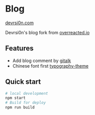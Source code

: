 # Blog

[devrsi0n.com](https://devrsion.com)

Devrsi0n's blog fork from [overreacted.io](https://github.com/gaearon/overreacted.io/tree/8266ef5e2ab69b264d85f65449e0c02e58014a38)

## Features

- Add blog comment by [gitalk](https://github.com/gitalk/gitalk)
- Chinese font first [typography-theme](https://github.com/devrsi0n/typography-theme-pottery)

## Quick start

```bash
# local development
npm start
# Build for deploy
npm run build
```
